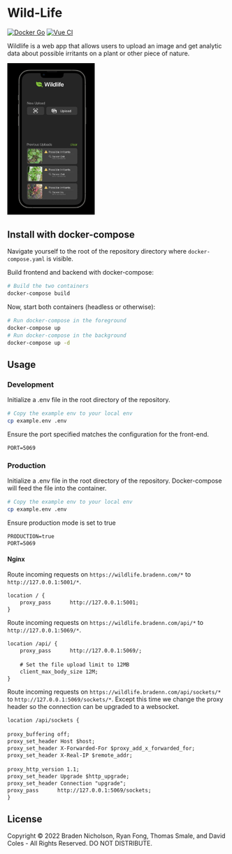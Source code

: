 # Wild-Life

[![Docker Go](https://github.com/ChicoState/Wild-Life/actions/workflows/docker-go.yml/badge.svg)](https://github.com/ChicoState/Wild-Life/actions/workflows/docker-go.yml)
[![Vue CI](https://github.com/ChicoState/Wild-Life/actions/workflows/vite.yml/badge.svg)](https://github.com/ChicoState/Wild-Life/actions/workflows/vite.yml)

Wildlife is a web app that allows users to upload an image and get analytic data about possible irritants on a plant or
other piece of nature.

<img src="docs/UI.png" alt="UI" width="200px"/>

## Install with docker-compose

Navigate yourself to the root of the repository directory where `docker-compose.yaml` is visible.

Build frontend and backend with docker-compose:

```bash
# Build the two containers
docker-compose build
```

Now, start both containers (headless or otherwise):

```bash
# Run docker-compose in the foreground
docker-compose up
# Run docker-compose in the background
docker-compose up -d
```

## Usage

### Development

Initialize a .env file in the root directory of the repository.

```bash
# Copy the example env to your local env
cp example.env .env
```

Ensure the port specified matches the configuration for the front-end.

```dotenv
PORT=5069
```

### Production

Initialize a .env file in the root directory of the repository. Docker-compose will feed the file into the container.

```bash
# Copy the example env to your local env
cp example.env .env
```

Ensure production mode is set to true

```dotenv
PRODUCTION=true
PORT=5069
```

#### Nginx

Route incoming requests on `https://wildlife.bradenn.com/*` to `http://127.0.0.1:5001/*`.

```nginx
location / {
    proxy_pass      http://127.0.0.1:5001;
}
```

Route incoming requests on `https://wildlife.bradenn.com/api/*` to `http://127.0.0.1:5069/*`.

```nginx
location /api/ {
    proxy_pass      http://127.0.0.1:5069/;
    
    # Set the file upload limit to 12MB
    client_max_body_size 12M;
}
```

Route incoming requests on `https://wildlife.bradenn.com/api/sockets/*` to `http://127.0.0.1:5069/sockets/*`. Except
this time we change the proxy header so the connection can be upgraded to a websocket.

```nginx
location /api/sockets {
    
proxy_buffering off;
proxy_set_header Host $host;
proxy_set_header X-Forwarded-For $proxy_add_x_forwarded_for;
proxy_set_header X-Real-IP $remote_addr;

proxy_http_version 1.1;
proxy_set_header Upgrade $http_upgrade;
proxy_set_header Connection "upgrade";
proxy_pass      http://127.0.0.1:5069/sockets;
}
```

## License

Copyright &copy; 2022 Braden Nicholson, Ryan Fong, Thomas Smale, and David Coles - All Rights Reserved. DO NOT
DISTRIBUTE.
